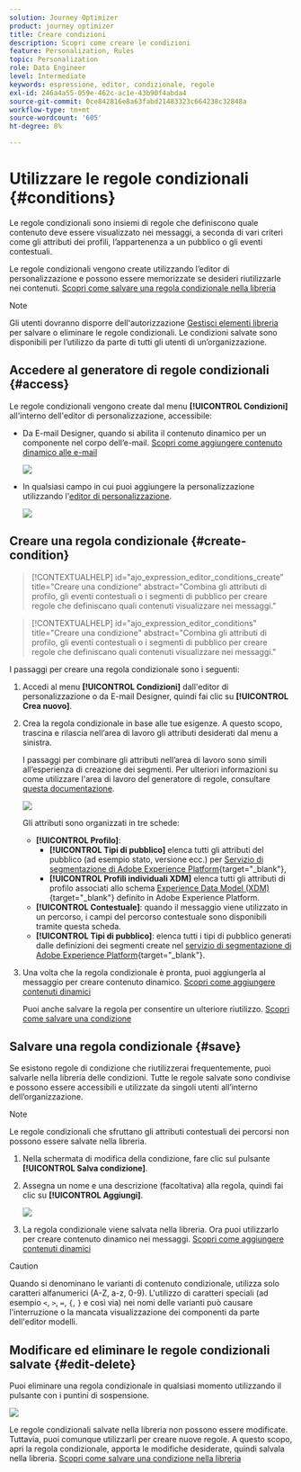 ```yaml
---
solution: Journey Optimizer
product: journey optimizer
title: Creare condizioni
description: Scopri come creare le condizioni
feature: Personalization, Rules
topic: Personalization
role: Data Engineer
level: Intermediate
keywords: espressione, editor, condizionale, regole
exl-id: 246a4a55-059e-462c-ac1e-43b90f4abda4
source-git-commit: 0ce842816e8a63fabd21483323c664238c32848a
workflow-type: tm+mt
source-wordcount: '605'
ht-degree: 8%

---
```


# Utilizzare le regole condizionali {#conditions}

Le regole condizionali sono insiemi di regole che definiscono quale contenuto deve essere visualizzato nei messaggi, a seconda di vari criteri come gli attributi dei profili, l’appartenenza a un pubblico o gli eventi contestuali.

Le regole condizionali vengono create utilizzando l’editor di personalizzazione e possono essere memorizzate se desideri riutilizzarle nei contenuti. [Scopri come salvare una regola condizionale nella libreria](#save)

>[!NOTE]
>
>Gli utenti dovranno disporre dell&#39;autorizzazione [Gestisci elementi libreria](../administration/ootb-product-profiles.md) per salvare o eliminare le regole condizionali. Le condizioni salvate sono disponibili per l’utilizzo da parte di tutti gli utenti di un’organizzazione.

## Accedere al generatore di regole condizionali {#access}

Le regole condizionali vengono create dal menu **[!UICONTROL Condizioni]** all&#39;interno dell&#39;editor di personalizzazione, accessibile:

* Da E-mail Designer, quando si abilita il contenuto dinamico per un componente nel corpo dell’e-mail. [Scopri come aggiungere contenuto dinamico alle e-mail](dynamic-content.md#emails)

  ![](assets/conditions-access-email.png)

* In qualsiasi campo in cui puoi aggiungere la personalizzazione utilizzando l&#39;[editor di personalizzazione](personalization-build-expressions.md).

  ![](assets/conditions-access-editor.png)

## Creare una regola condizionale {#create-condition}

>[!CONTEXTUALHELP]
>id="ajo_expression_editor_conditions_create"
>title="Creare una condizione"
>abstract="Combina gli attributi di profilo, gli eventi contestuali o i segmenti di pubblico per creare regole che definiscano quali contenuti visualizzare nei messaggi."

>[!CONTEXTUALHELP]
>id="ajo_expression_editor_conditions"
>title="Creare una condizione"
>abstract="Combina gli attributi di profilo, gli eventi contestuali o i segmenti di pubblico per creare regole che definiscano quali contenuti visualizzare nei messaggi."

I passaggi per creare una regola condizionale sono i seguenti:

1. Accedi al menu **[!UICONTROL Condizioni]** dall&#39;editor di personalizzazione o da E-mail Designer, quindi fai clic su **[!UICONTROL Crea nuovo]**.

1. Crea la regola condizionale in base alle tue esigenze. A questo scopo, trascina e rilascia nell’area di lavoro gli attributi desiderati dal menu a sinistra.

   I passaggi per combinare gli attributi nell’area di lavoro sono simili all’esperienza di creazione dei segmenti. Per ulteriori informazioni su come utilizzare l&#39;area di lavoro del generatore di regole, consultare [questa documentazione](https://experienceleague.adobe.com/docs/experience-platform/segmentation/ui/segment-builder.html?lang=it#rule-builder-canvas).

   ![](assets/conditions-create.png)

   Gli attributi sono organizzati in tre schede:

   * **[!UICONTROL Profilo]**:
      * **[!UICONTROL Tipi di pubblico]** elenca tutti gli attributi del pubblico (ad esempio stato, versione ecc.) per [Servizio di segmentazione di Adobe Experience Platform](https://experienceleague.adobe.com/docs/experience-platform/segmentation/home.html?lang=it){target="_blank"},
      * **[!UICONTROL Profili individuali XDM]** elenca tutti gli attributi di profilo associati allo schema [Experience Data Model (XDM)](https://experienceleague.adobe.com/docs/experience-platform/xdm/home.html?lang=it){target="_blank"} definito in Adobe Experience Platform.
   * **[!UICONTROL Contestuale]**: quando il messaggio viene utilizzato in un percorso, i campi del percorso contestuale sono disponibili tramite questa scheda.
   * **[!UICONTROL Tipi di pubblico]**: elenca tutti i tipi di pubblico generati dalle definizioni dei segmenti create nel [servizio di segmentazione di Adobe Experience Platform](https://experienceleague.adobe.com/docs/experience-platform/segmentation/home.html?lang=it){target="_blank"}.

1. Una volta che la regola condizionale è pronta, puoi aggiungerla al messaggio per creare contenuto dinamico. [Scopri come aggiungere contenuti dinamici](dynamic-content.md)

   Puoi anche salvare la regola per consentire un ulteriore riutilizzo. [Scopri come salvare una condizione](#save)

## Salvare una regola condizionale {#save}

Se esistono regole di condizione che riutilizzerai frequentemente, puoi salvarle nella libreria delle condizioni. Tutte le regole salvate sono condivise e possono essere accessibili e utilizzate da singoli utenti all’interno dell’organizzazione.

>[!NOTE]
>
>Le regole condizionali che sfruttano gli attributi contestuali dei percorsi non possono essere salvate nella libreria.

1. Nella schermata di modifica della condizione, fare clic sul pulsante **[!UICONTROL Salva condizione]**.

1. Assegna un nome e una descrizione (facoltativa) alla regola, quindi fai clic su **[!UICONTROL Aggiungi]**.

   ![](assets/conditions-name-description.png)

1. La regola condizionale viene salvata nella libreria. Ora puoi utilizzarlo per creare contenuto dinamico nei messaggi. [Scopri come aggiungere contenuti dinamici](dynamic-content.md)


>[!CAUTION]
>
>Quando si denominano le varianti di contenuto condizionale, utilizza solo caratteri alfanumerici (A-Z, a-z, 0-9). L&#39;utilizzo di caratteri speciali (ad esempio `<`, `>`, `=`, `{`, `}` e così via) nei nomi delle varianti può causare l&#39;interruzione o la mancata visualizzazione dei componenti da parte dell&#39;editor modelli.

## Modificare ed eliminare le regole condizionali salvate {#edit-delete}

Puoi eliminare una regola condizionale in qualsiasi momento utilizzando il pulsante con i puntini di sospensione.

![](assets/conditions-open.png)

Le regole condizionali salvate nella libreria non possono essere modificate. Tuttavia, puoi comunque utilizzarli per creare nuove regole. A questo scopo, apri la regola condizionale, apporta le modifiche desiderate, quindi salvala nella libreria. [Scopri come salvare una condizione nella libreria](#save)
